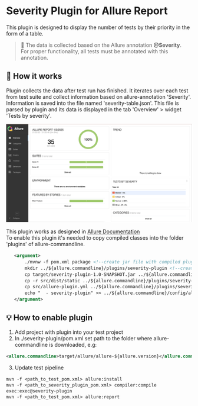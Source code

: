 # Severity Plugin for Allure Report

This plugin is designed to display the number of tests by their priority in the form of a table.

> :rotating_light: The data is collected based on the Allure annotation **@Severity**.  
> For proper functionality, all tests must be annotated with this annotation.

## :rocket: How it works
Plugin collects the data after test run has finished. It iterates over each test from test suite and collect
information based on allure-annotation 'Severity'. Information is saved into the file named 'severity-table.json'.
This file is parsed by plugin and its data is displayed in the tab 'Overview' > widget 'Tests by severity'.

![Severity Plugin Example](allure-severity-plugin.png)

This plugin works as designed in [Allure Documentation](https://github.com/allure-framework/allure-docs/blob/main/content/plugins/overview.md])  
To enable this plugin it's needed to copy compiled classes into the folder 'plugins' of allure-commandline.  
```xml
   <argument>
       ./mvnw -f pom.xml package <!--create jar file with compiled plugin classes-->
       mkdir ../${allure.commandline}/plugins/severity-plugin <!--create directory for severity-plugin in allure plugins folder-->
       cp target/severity-plugin-1.0-SNAPSHOT.jar ../${allure.commandline}/plugins/severity-plugin <!--copy .jar file-->
       cp -r src/dist/static ../${allure.commandline}/plugins/severity-plugin <!--copy the folder './static' with .js ans .css files-->
       cp src/allure-plugin.yml ../${allure.commandline}/plugins/severity-plugin <!--copy a configuration file allure-plugin.yml-->
       echo "  - severity-plugin" >> ../${allure.commandline}/config/allure.yml <!--write 'severity-plugin' into profile configuration file-->
   </argument>
```

## :bulb: How to enable plugin
1. Add project with plugin into your test project
2. In ./severity-plugin/pom.xml set path to the folder where allure-commandline is downloaded, e.g:
```xml
<allure.commandline>target/allure/allure-${allure.version}</allure.commandline>
```
3. Update test pipeline
```
mvn -f <path_to_test_pom.xml> allure:install
mvn -f <path_to_severity_plugin_pom.xml> compiler:compile exec:exec@severity-plugin
mvn -f <path_to_test_pom.xml> allure:report
```